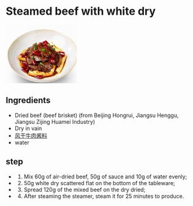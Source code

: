 # Steamed beef with white dry

![风干牛肉蒸白干](/images/风干牛肉蒸白干.jpg)

## Ingredients

- Dried beef (beef brisket) (from Beijing Hongrui, Jiangsu Henggu, Jiangsu Zijing Huamei Industry)
- Dry in vain
- [风干牛肉酱料](/en/配料/风干牛肉酱料.md)
- water

## step

- 1. Mix 60g of air-dried beef, 50g of sauce and 10g of water evenly;
- 2. 50g white dry scattered flat on the bottom of the tableware;
- 3. Spread 120g of the mixed beef on the dry dried;
- 4. After steaming the steamer, steam it for 25 minutes to produce.
